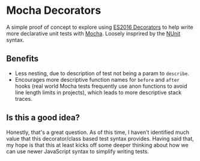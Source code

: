 # Mocha Decorators

A simple proof of concept to explore using [ES2016 Decorators](https://github.com/wycats/javascript-decorators) to help write more declarative unit tests with [Mocha](https://mochajs.org/). Loosely insprired by the [NUnit](http://www.nunit.org/index.php?p=home) syntax.

## Benefits

- Less nesting, due to description of test not being a param to `describe`.
- Encourages more descriptive function names for `before` and `after` hooks (real world Mocha tests frequently use anon functions to avoid line length limits in projects), which leads to more descriptive stack traces.

## Is this a good idea?

Honestly, that's a great question. As of this time, I haven't identified much value that this decorator/class based test syntax provides. Having said that, my hope is that this at least kicks off some deeper thinking about how we can use newer JavaScript syntax to simplify writing tests.
